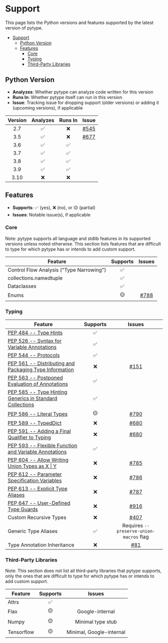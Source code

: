 # Support

<!--* freshness: { owner: 'rechen' reviewed: '2021-07-09' } *-->

This page lists the Python versions and features supported by the latest version
of pytype.

<!--ts-->
   * [Support](#support)
      * [Python Version](#python-version)
      * [Features](#features)
         * [Core](#core)
         * [Typing](#typing)
         * [Third-Party Libraries](#third-party-libraries)

<!-- Added by: rechen, at: 2021-07-27T18:24-07:00 -->

<!--te-->

## Python Version

*   **Analyzes**: Whether pytype can analyze code written for this version
*   **Runs In**: Whether pytype itself can run in this version
*   **Issue**: Tracking issue for dropping support (older versions) or adding it
    (upcoming versions), if applicable

Version | Analyzes | Runs In | Issue
:-----: | :------: | :-----: | :----------:
2.7     | ✅        | ❌       | [#545][py27]
3.5     | ✅        | ❌       | [#677][py35]
3.6     | ✅        | ✅       |
3.7     | ✅        | ✅       |
3.8     | ✅        | ✅       |
3.9     | ✅        | ✅       |
3.10    | ❌        | ❌       |

## Features

*   **Supports**: ✅ (yes), ❌ (no), or 🟡 (partial)
*   **Issues**: Notable issue(s), if applicable

### Core

Note: pytype supports all language and stdlib features in its supported versions
unless noted otherwise. This section lists features that are difficult to type
for which pytype has or intends to add custom support.

Feature                                  | Supports | Issues
---------------------------------------- | :------: | :----------:
Control Flow Analysis ("Type Narrowing") | ✅        |
collections.namedtuple                   | ✅        |
Dataclasses                              | ✅        |
Enums                                    | 🟡        | [#788][enum]

### Typing

Feature                                                         | Supports | Issues
--------------------------------------------------------------- | :------: | :----:
[PEP 484 -- Type Hints][484]                                    | ✅        |
[PEP 526 -- Syntax for Variable Annotations][526]               | ✅        |
[PEP 544 -- Protocols][544]                                     | ✅        |
[PEP 561 -- Distributing and Packaging Type Information][561]   | ❌        | [#151][packaging]
[PEP 563 -- Postponed Evaluation of Annotations][563]           | ✅        |
[PEP 585 -- Type Hinting Generics in Standard Collections][585] | ✅        |
[PEP 586 -- Literal Types][586]                                 | 🟡        | [#790][literal-enums]
[PEP 589 -- TypedDict][589]                                     | ❌        | [#680][typeddict]
[PEP 591 -- Adding a Final Qualifier to Typing][591]            | ❌        | [#680][final]
[PEP 593 -- Flexible Function and Variable Annotations][593]    | ✅        |
[PEP 604 -- Allow Writing Union Types as X \| Y][604]           | ❌        | [#785][union-pipe]
[PEP 612 -- Parameter Specification Variables][612]             | ❌        | [#786][param-spec]
[PEP 613 -- Explicit Type Aliases][613]                         | ❌        | [#787][typealias]
[PEP 647 -- User-Defined Type Guards][647]                      | ❌        | [#916][type-guards]
Custom Recursive Types                                          | ❌        | [#407][recursive-types]
Generic Type Aliases                                            | ✅        | Requires `--preserve-union-macros` flag
Type Annotation Inheritance                                     | ❌        | [#81][annotation-inheritance]

### Third-Party Libraries

Note: This section does not list all third-party libraries that pytype supports,
only the ones that are difficult to type for which pytype has or intends to add
custom support.

Feature    | Supports | Issues
---------- | :------: | :----------------------:
Attrs      | ✅        |
Flax       | 🟡        | Google-internal
Numpy      | 🟡        | Minimal type stub
Tensorflow | 🟡        | Minimal, Google-internal

[484]: https://www.python.org/dev/peps/pep-0484
[526]: https://www.python.org/dev/peps/pep-0526
[544]: https://www.python.org/dev/peps/pep-0544
[561]: https://www.python.org/dev/peps/pep-0561
[563]: https://www.python.org/dev/peps/pep-0563
[585]: https://www.python.org/dev/peps/pep-0585
[586]: https://www.python.org/dev/peps/pep-0586
[589]: https://www.python.org/dev/peps/pep-0589
[591]: https://www.python.org/dev/peps/pep-0591
[593]: https://www.python.org/dev/peps/pep-0593
[604]: https://www.python.org/dev/peps/pep-0604
[612]: https://www.python.org/dev/peps/pep-0612
[613]: https://www.python.org/dev/peps/pep-0613
[647]: https://www.python.org/dev/peps/pep-0647
[annotated]: https://github.com/google/pytype/issues/791
[annotation-inheritance]: https://github.com/google/pytype/issues/81
[enum]: https://github.com/google/pytype/issues/788
[final]: https://github.com/google/pytype/issues/680
[generic-aliases]: https://github.com/google/pytype/issues/793
[literal-enums]: https://github.com/google/pytype/issues/790
[packaging]: https://github.com/google/pytype/issues/151
[param-spec]: https://github.com/google/pytype/issues/786
[py27]: https://github.com/google/pytype/issues/545
[py35]: https://github.com/google/pytype/issues/677
[py39]: https://github.com/google/pytype/issues/749
[recursive-types]: https://github.com/google/pytype/issues/407
[type-guards]: https://github.com/google/pytype/issues/916
[typealias]: https://github.com/google/pytype/issues/787
[typeddict]: https://github.com/google/pytype/issues/680
[union-pipe]: https://github.com/google/pytype/issues/785

